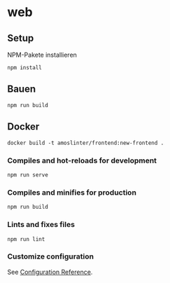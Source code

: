 # web

## Setup
NPM-Pakete installieren
```
npm install

```

## Bauen
`npm run build`

## Docker
`docker build -t amoslinter/frontend:new-frontend .`

### Compiles and hot-reloads for development
```
npm run serve
```

### Compiles and minifies for production
```
npm run build
```

### Lints and fixes files
```
npm run lint
```

### Customize configuration
See [Configuration Reference](https://cli.vuejs.org/config/).
